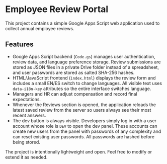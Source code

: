 # Employee Review Portal

This project contains a simple Google Apps Script web application used to collect annual employee reviews.

## Features
- Google Apps Script backend (`Code.gs`) manages user authentication, review data, and language preference storage. Review submissions are stored as JSON files in a private Drive folder instead of a spreadsheet, and user passwords are stored as salted SHA-256 hashes.
- HTML/JavaScript frontend (`index.html`) displays the review form and includes a small EN/ES switch to change languages. All visible text uses `data-i18n-key` attributes so the entire interface switches language.
- Managers and HR can adjust compensation and record final expectations.
- Whenever the Reviews section is opened, the application reloads the latest
  saved review from the server so users always see their most recent answers.
- The dev button is always visible. Developers simply log in with a user account
  whose role is `DEV` to open the dev panel. These accounts can create new users
  from the panel with passwords of any complexity and can reset existing user
  passwords. All passwords are hashed before being stored.

The project is intentionally lightweight and open. Feel free to modify or extend it as needed.
